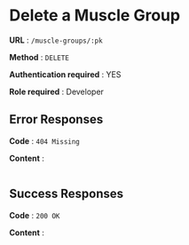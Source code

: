 # Delete a Muscle Group

**URL** : `/muscle-groups/:pk`

**Method** : `DELETE`

**Authentication required** : YES

**Role required** : Developer

## Error Responses

**Code** : `404 Missing`

**Content** :

```json

```

## Success Responses

**Code** : `200 OK`

**Content** :

```json

```

